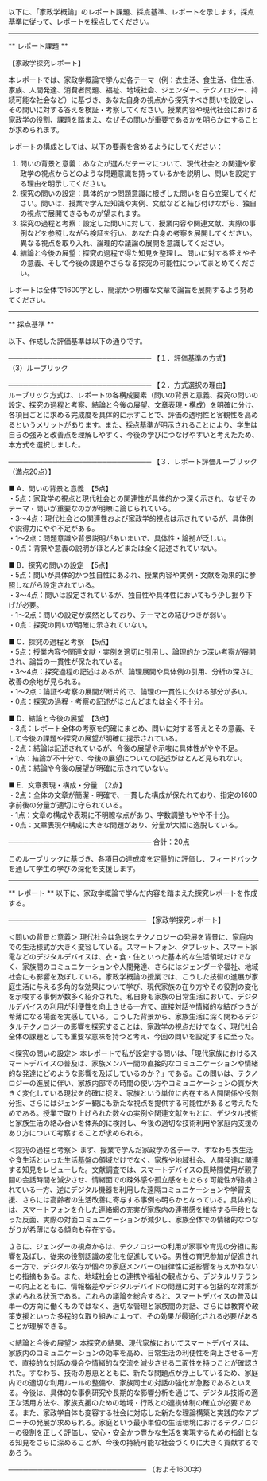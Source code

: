 以下に、「家政学概論」のレポート課題、採点基準、レポートを示します。採点基準に従って、レポートを採点してください。

---------------------------------------
** レポート課題 **

【家政学探究レポート】

本レポートでは、家政学概論で学んだ各テーマ（例：衣生活、食生活、住生活、家族、人間発達、消費者問題、福祉、地域社会、ジェンダー、テクノロジー、持続可能な社会など）に基づき、あなた自身の視点から探究すべき問いを設定し、その問いに対する答えを検証・考察してください。授業内容や現代社会における家政学の役割、課題を踏まえ、なぜその問いが重要であるかを明らかにすることが求められます。

レポートの構成としては、以下の要素を含めるようにしてください：
1. 問いの背景と意義：あなたが選んだテーマについて、現代社会との関連や家政学の視点からどのような問題意識を持っているかを説明し、問いを設定する理由を明示してください。
2. 探究の問いの設定：具体的かつ問題意識に根ざした問いを自ら立案してください。問いは、授業で学んだ知識や実例、文献などと結び付けながら、独自の視点で展開できるものが望まれます。
3. 探究の過程と考察：設定した問いに対して、授業内容や関連文献、実際の事例などを参照しながら検証を行い、あなた自身の考察を展開してください。異なる視点を取り入れ、論理的な議論の展開を意識してください。
4. 結論と今後の展望：探究の過程で得た知見を整理し、問いに対する答えやその意義、そして今後の課題やさらなる探究の可能性についてまとめてください。

レポートは全体で1600字とし、簡潔かつ明確な文章で論旨を展開するよう努めてください。

---------------------------------------
** 採点基準 **

以下、作成した評価基準は以下の通りです。

─────────────────────────────
【１．評価基準の方式】  
（3）ルーブリック

─────────────────────────────
【２．方式選択の理由】  
ルーブリック方式は、レポートの各構成要素（問いの背景と意義、探究の問いの設定、探究の過程と考察、結論と今後の展望、文章表現・構成）を明確に分け、各項目ごとに求める完成度を具体的に示すことで、評価の透明性と客観性を高めるというメリットがあります。また、採点基準が明示されることにより、学生は自らの強みと改善点を理解しやすく、今後の学びにつなげやすいと考えたため、本方式を選択しました。

─────────────────────────────
【３．レポート評価ルーブリック（満点20点）】

■ A．問いの背景と意義　【5点】  
・5点：家政学の視点と現代社会との関連性が具体的かつ深く示され、なぜそのテーマ・問いが重要なのかが明瞭に論じられている。  
・3～4点：現代社会との関連性および家政学的視点は示されているが、具体例や説得力にやや不足がある。  
・1～2点：問題意識や背景説明があいまいで、具体性・論拠が乏しい。  
・0点：背景や意義の説明がほとんどまたは全く記述されていない。

■ B．探究の問いの設定　【5点】  
・5点：問いが具体的かつ独自性にあふれ、授業内容や実例・文献を効果的に参照しながら設定されている。  
・3～4点：問いは設定されているが、独自性や具体性においてもう少し掘り下げが必要。  
・1～2点：問いの設定が漠然としており、テーマとの結びつきが弱い。  
・0点：探究の問いが明確に示されていない。

■ C．探究の過程と考察　【5点】  
・5点：授業内容や関連文献・実例を適切に引用し、論理的かつ深い考察が展開され、論旨の一貫性が保たれている。  
・3～4点：探究過程の記述はあるが、論理展開や具体例の引用、分析の深さに改善の余地が見られる。  
・1～2点：論証や考察の展開が断片的で、論理の一貫性に欠ける部分が多い。  
・0点：探究の過程・考察の記述がほとんどまたは全く不十分。

■ D．結論と今後の展望　【3点】  
・3点：レポート全体の考察を的確にまとめ、問いに対する答えとその意義、そして今後の課題や探究の展望が明確に提示されている。  
・2点：結論は記述されているが、今後の展望や示唆に具体性がやや不足。  
・1点：結論が不十分で、今後の展望についての記述がほとんど見られない。  
・0点：結論や今後の展望が明確に示されていない。

■ E．文章表現・構成・分量　【2点】  
・2点：全体の文章が簡潔・明確で、一貫した構成が保たれており、指定の1600字前後の分量が適切に守られている。  
・1点：文章の構成や表現に不明瞭な点があり、字数調整もやや不十分。  
・0点：文章表現や構成に大きな問題があり、分量が大幅に逸脱している。

─────────────────────────────
合計：20点

このルーブリックに基づき、各項目の達成度を定量的に評価し、フィードバックを通して学生の学びの深化を支援します。

---------------------------------------
** レポート **
以下に、家政学概論で学んだ内容を踏まえた探究レポートを作成する。

────────────────────────────
【家政学探究レポート】

＜問いの背景と意義＞
現代社会は急速なテクノロジーの発展を背景に、家庭内での生活様式が大きく変容している。スマートフォン、タブレット、スマート家電などのデジタルデバイスは、衣・食・住といった基本的な生活領域だけでなく、家族間のコミュニケーションや人間発達、さらにはジェンダーや福祉、地域社会にも影響を及ぼしている。家政学概論の授業では、こうした技術の進展が家庭生活に与える多角的な効果について学び、現代家族の在り方やその役割の変化を示唆する事例が数多く紹介された。私自身も家族の日常生活において、デジタルデバイスの利用が利便性を向上させる一方で、直接対話や情緒的な結びつきが希薄になる場面を実感している。こうした背景から、家族生活に深く関わるデジタルテクノロジーの影響を探究することは、家政学の視点だけでなく、現代社会全体の課題としても重要な意味を持つと考え、今回の問いを設定するに至った。

＜探究の問いの設定＞
本レポートで私が設定する問いは、「現代家族におけるスマートデバイスの普及は、家族メンバー間の直接的なコミュニケーションや情緒的な発達にどのような影響を及ぼしているのか？」である。この問いは、テクノロジーの進展に伴い、家族内部での時間の使い方やコミュニケーションの質が大きく変化している現状を的確に捉え、家族という単位に内在する人間関係や役割分担、さらにはジェンダー観にも新たな視点を提供する可能性があると考えたためである。授業で取り上げられた数々の実例や関連文献をもとに、デジタル技術と家族生活の絡み合いを体系的に検討し、今後の適切な技術利用や家庭内支援のあり方について考察することが求められる。

＜探究の過程と考察＞
まず、授業で学んだ家政学の各テーマ、すなわち衣生活や食生活といった生活基盤の領域だけでなく、家族や地域社会、人間発達に関連する知見をレビューした。文献調査では、スマートデバイスの長時間使用が親子間の会話時間を減少させ、情緒面での疎外感や孤立感をもたらす可能性が指摘されている一方、逆にデジタル機器を利用した遠隔コミュニケーションや学習支援、さらには高齢者の生活改善に寄与する事例も明らかとなっている。具体的には、スマートフォンを介した連絡網の充実が家族内の連帯感を維持する手段となった反面、実際の対面コミュニケーションが減少し、家族全体での情緒的なつながりが希薄になる傾向も存在する。

さらに、ジェンダーの視点からは、テクノロジーの利用が家事や育児の分担に影響を及ぼし、従来の役割認識の変化を促進している。男性の育児参加が促進される一方で、デジタル依存が個々の家庭メンバーの自律性に逆影響を与えかねないとの指摘もある。また、地域社会との連携や福祉の観点から、デジタルリテラシーの向上とともに、情報格差やデジタルデバイドの問題に対する包括的な対策が求められる状況である。これらの議論を総合すると、スマートデバイスの普及は単一の方向に働くものではなく、適切な管理と家族間の対話、さらには教育や政策支援といった多程的な取り組みによって、その効果が最適化される必要があることが理解できる。

＜結論と今後の展望＞
本探究の結果、現代家族においてスマートデバイスは、家族内のコミュニケーションの効率を高め、日常生活の利便性を向上させる一方で、直接的な対話の機会や情緒的な交流を減少させる二面性を持つことが確認された。すなわち、技術の恩恵とともに、新たな問題点が浮上しているため、家庭内での適切な利用ルールの整備や、家族同士の対話の強化が急務であるといえる。今後は、具体的な事例研究や長期的な影響分析を通じて、デジタル技術の適正な活用方法や、家族支援のための地域・行政との連携体制の確立が必要である。また、家政学自体も変容する社会に対応した新たな理論構築と実践的なアプローチの発展が求められる。家庭という最小単位の生活環境におけるテクノロジーの役割を正しく評価し、安心・安全かつ豊かな生活を実現するための指針となる知見をさらに深めることが、今後の持続可能な社会づくりに大きく貢献するであろう。

────────────────────────────
（およそ1600字）

